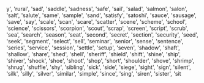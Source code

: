 y',  'rural',  'sad',  'saddle',  'sadness',  'safe',  'sail',  'salad',  'salmon',  'salon',  'salt',  'salute',  'same',  'sample',  'sand',  'satisfy',  'satoshi',  'sauce',  'sausage',  'save',  'say',  'scale',  'scan',  'scare',  'scatter',  'scene',  'scheme',  'school',  'science',  'scissors',  'scorpion',  'scout',  'scrap',  'screen',  'script',  'scrub',  'sea',  'search',  'season',  'seat',  'second',  'secret',  'section',  'security',  'seed',  'seek',  'segment',  'select',  'sell',  'seminar',  'senior',  'sense',  'sentence',  'series',  'service',  'session',  'settle',  'setup',  'seven',  'shadow',  'shaft',  'shallow',  'share',  'shed',  'shell',  'sheriff',  'shield',  'shift',  'shine',  'ship',  'shiver',  'shock',  'shoe',  'shoot',  'shop',  'short',  'shoulder',  'shove',  'shrimp',  'shrug',  'shuffle',  'shy',  'sibling',  'sick',  'side',  'siege',  'sight',  'sign',  'silent',  'silk',  'silly',  'silver',  'similar',  'simple',  'since',  'sing',  'siren',  'sister',  'sit